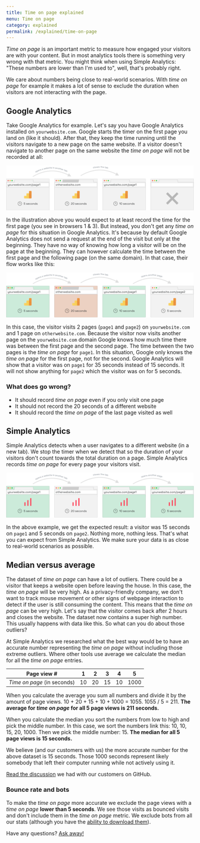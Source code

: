 ```yaml
---
title: Time on page explained
menu: Time on page
category: explained
permalink: /explained/time-on-page
---
```


_Time on page_ is an important metric to measure how engaged your visitors are with your content. But in most analytics tools there is something very wrong with that metric. You might think when using Simple Analytics: "These numbers are lower than I'm used to", well, that's probably right.

We care about numbers being close to real-world scenarios. With _time on page_ for example it makes a lot of sense to exclude the duration when visitors are not interacting with the page.

## Google Analytics

Take Google Analytics for example. Let's say you have Google Analytics installed on `yourwebsite.com`. Google starts the timer on the first page you land on (like it should). After that, they keep the time running until the visitors navigate to a new page on the same website. If a visitor doesn't navigate to another page on the same website the _time on page_ will not be recorded at all:

![](/images/time-on-page-ga-stop.png)

In the illustration above you would expect to at least record the time for the first page (you see in browsers 1 & 3). But instead, you don't get any _time on page_ for this situation in Google Analytics. It's because by default Google Analytics does not send a request at the end of the visit but only at the beginning. They have no way of knowing how long a visitor will be on the page at the beginning. They can however calculate the time between the first page and the following page (on the same domain). In that case, their flow works like this:

![](/images/time-on-page-ga.png)

In this case, the visitor visits 2 pages (`page1` and `page2`) on `yourwebsite.com` and 1 page on `otherwebsite.com`. Because the visitor now visits another page on the `yourwebsite.com` domain Google knows how much time there was between the first page and the second page. The time between the two pages is the _time on page_ for `page1`. In this situation, Google only knows the _time on page_ for the first page, not for the second. Google Analytics will show that a visitor was on `page1` for 35 seconds instead of 15 seconds. It will not show anything for `page2` which the visitor was on for 5 seconds.

### What does go wrong?

- It should record _time on page_ even if you only visit one page
- It should not record the 20 seconds of a different website
- It should record the _time on page_ of the last page visited as well

## Simple Analytics

Simple Analytics detects when a user navigates to a different website (in a new tab). We stop the timer when we detect that so the duration of your visitors don't count towards the total duration on a page. Simple Analytics records _time on page_ for every page your visitors visit.

![](/images/time-on-page-sa.png)

In the above example, we get the expected result: a visitor was 15 seconds on `page1` and 5 seconds on `page2`. Nothing more, nothing less. That's what you can expect from Simple Analytics. We make sure your data is as close to real-world scenarios as possible.

## Median versus average

The dataset of _time on page_ can have a lot of outliers. There could be a visitor that keeps a website open before leaving the house. In this case, the _time on page_ will be very high. As a privacy-friendly company, we don't want to track mouse movement or other signs of webpage interaction to detect if the user is still consuming the content. This means that the _time on page_ can be very high. Let's say that the visitor comes back after 2 hours and closes the website. The dataset now contains a super high number. This usually happens with data like this. So what can you do about those outliers?

At Simple Analytics we researched what the best way would be to have an accurate number representing the _time on page_ without including those extreme outliers. Where other tools use average we calculate the median for all the _time on page_ entries.

| Page view #                 | 1   | 2   | 3   | 4   | 5    |
| --------------------------- | --- | --- | --- | --- | ---- |
| _Time on page_ (in seconds) | 10  | 20  | 15  | 10  | 1000 |

When you calculate the average you sum all numbers and divide it by the amount of page views. 10 + 20 + 15 + 10 + 1000 = 1055. 1055 / 5 = 211. **The average for _time on page_ for all 5 page views is 211 seconds.**

When you calculate the median you sort the numbers from low to high and pick the middle number. In this case, we sort the numbers link this: 10, 10, 15, 20, 1000. Then we pick the middle number: 15. **The median for all 5 page views is 15 seconds.**

We believe (and our customers with us) the more accurate number for the above dataset is 15 seconds. Those 1000 seconds represent likely somebody that left their computer running while not actively using it.

[Read the discussion](https://github.com/simpleanalytics/roadmap/issues/100) we had with our customers on GitHub.

### Bounce rate and bots

To make the _time on page_ more accurate we exclude the page views with a _time on page_ **lower than 5 seconds**. We see those visits as bounced visits and don't include them in the _time on page_ metric. We exclude bots from all our stats (although you have the [ability to download them](/export-data)).

Have any questions? [Ask away!](https://simpleanalytics.com/contact)
